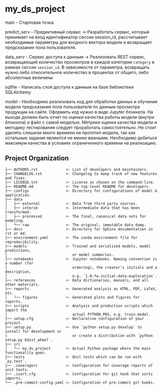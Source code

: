 # my_ds_project
main - Стартовая точка.

predict_serv - Предиктивный сервис -> Разработать сервис, который принимает на вход идентификатор сессии session_id, рассчитывает необходимые параметры для входного вектора модели и возвращает предсказание пола пользователя.

data_serv - Сервис доступа к данным -> Реализовать REST сервис, возвращающий количество просмотров в каждой категории `category` в рамках сессии `session_id`. В зависимости от параметра, возвращать нужно либо относительное количество в процентах от общего, либо абсолютные величины

sqlfile - Написать слой доступа к данным на базе библиотеки SQLAlchemy

model - Необходимо реализовать код для обработки данных и обучения модели предсказания пола пользователя по данным просмотра продукции на сайте. Оформить код нужно в виде Jupyter блокнота. На выходе должен быть отчет по оценки качества работы модели (внутри блокнота) и файл с самой моделью. 
Метрики оценки качества модели и методику тестирования следует проработать самостоятельно.
Не стоит уделять слишком много времени на прототип модели, так как остальные задания являются не менее важными. Необходимо добиться максимум качества в условиях ограниченного времени на реализацию.

  
## Project Organization

```
├── AUTHORS.rst             <- List of developers and maintainers.
├── CHANGELOG.rst           <- Changelog to keep track of new features and fixes.
├── LICENSE.txt             <- License as chosen on the command-line.
├── README.md               <- The top-level README for developers.
├── configs                 <- Directory for configurations of model & application.
├── data
│   ├── external            <- Data from third party sources.
│   ├── interim             <- Intermediate data that has been transformed.
│   ├── processed           <- The final, canonical data sets for modeling.
│   └── raw                 <- The original, immutable data dump.
├── docs                    <- Directory for Sphinx documentation in rst or md.
├── environment.yaml        <- The conda environment file for reproducibility.
├── models                  <- Trained and serialized models, model predictions,
│                              or model summaries.
├── notebooks               <- Jupyter notebooks. Naming convention is a number (for
│                              ordering), the creator's initials and a description,
│                              e.g. `1.0-fw-initial-data-exploration`.
├── references              <- Data dictionaries, manuals, and all other materials.
├── reports                 <- Generated analysis as HTML, PDF, LaTeX, etc.
│   └── figures             <- Generated plots and figures for reports.
├── scripts                 <- Analysis and production scripts which import the
│                              actual PYTHON_PKG, e.g. train_model.
├── setup.cfg               <- Declarative configuration of your project.
├── setup.py                <- Use `python setup.py develop` to install for development or
|                              or create a distribution with `python setup.py bdist_wheel`.
├── src
│   └── my_ds_project       <- Actual Python package where the main functionality goes.
├── tests                   <- Unit tests which can be run with `py.test`.
├── .coveragerc             <- Configuration for coverage reports of unit tests.
├── .isort.cfg              <- Configuration for git hook that sorts imports.
└── .pre-commit-config.yaml <- Configuration of pre-commit git hooks.
```

[conda]: https://docs.conda.io/
[pre-commit]: https://pre-commit.com/
[Jupyter]: https://jupyter.org/
[nbstripout]: https://github.com/kynan/nbstripout
[Google style]: http://google.github.io/styleguide/pyguide.html#38-comments-and-docstrings
[dsproject extension]: https://github.com/pyscaffold/pyscaffoldext-dsproject
